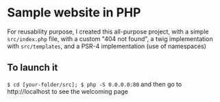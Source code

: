 # Sample website in PHP
For reusability purpose, I created this all-purpose project, with a simple `src/index.php` file, with a custom "404 not found", a twig implementation with `src/templates`, and a PSR-4 implementation (use of namespaces)

## To launch it
`$ cd [your-folder/src]; $ php -S 0.0.0.0:80` and then go to http://localhost to see the welcoming page